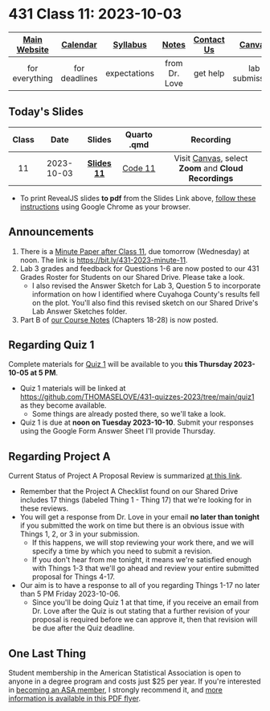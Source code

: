 # 431 Class 11: 2023-10-03

[Main Website](https://thomaselove.github.io/431-2023/) | [Calendar](https://thomaselove.github.io/431-2023/calendar.html) | [Syllabus](https://thomaselove.github.io/431-syllabus-2023/) | [Notes](https://thomaselove.github.io/431-notes/) | [Contact Us](https://thomaselove.github.io/431-2023/contact.html) | [Canvas](https://canvas.case.edu) | [Data and Code](https://github.com/THOMASELOVE/431-data)
:-----------: | :--------------: | :----------: | :---------: | :-------------: | :-----------: | :------------:
for everything | for deadlines | expectations | from Dr. Love | get help | lab submission | for downloads

## Today's Slides

Class | Date | Slides | Quarto .qmd | Recording
:---: | :--------: | :------: | :------: | :-------------:
11 | 2023-10-03 | **[Slides 11](https://thomaselove.github.io/431-slides-2023/class11.html)** | [Code 11](https://thomaselove.github.io/431-slides-2023/class11.qmd) | Visit [Canvas](https://canvas.case.edu/), select **Zoom** and **Cloud Recordings**

- To print RevealJS slides **to pdf** from the Slides Link above, [follow these instructions](https://quarto.org/docs/presentations/revealjs/presenting.html#print-to-pdf) using Google Chrome as your browser.

## Announcements

1. There is a [Minute Paper after Class 11](https://bit.ly/431-2023-minute-11), due tomorrow (Wednesday) at noon. The link is <https://bit.ly/431-2023-minute-11>.
2. Lab 3 grades and feedback for Questions 1-6 are now posted to our 431 Grades Roster for Students on our Shared Drive. Please take a look.
    - I also revised the Answer Sketch for Lab 3, Question 5 to incorporate information on how I identified where Cuyahoga County's results fell on the plot. You'll also find this revised sketch on our Shared Drive's Lab Answer Sketches folder.
3. Part B of [our Course Notes](https://thomaselove.github.io/431-notes/) (Chapters 18-28) is now posted.

## Regarding Quiz 1

Complete materials for [Quiz 1](https://github.com/THOMASELOVE/431-quizzes-2023/tree/main/quiz1) will be available to you **this Thursday 2023-10-05 at 5 PM**.

- Quiz 1 materials will be linked at <https://github.com/THOMASELOVE/431-quizzes-2023/tree/main/quiz1> as they become available.
    - Some things are already posted there, so we'll take a look.
- Quiz 1 is due at **noon on Tuesday 2023-10-10**. Submit your responses using the Google Form Answer Sheet I'll provide Thursday.

## Regarding Project A

Current Status of Project A Proposal Review is summarized [at this link](https://github.com/THOMASELOVE/431-classes-2023/blob/main/projA/projectA_proposal.md).

- Remember that the Project A Checklist found on our Shared Drive includes 17 things (labeled Thing 1 - Thing 17) that we're looking for in these reviews.
- You will get a response from Dr. Love in your email **no later than tonight** if you submitted the work on time but there is an obvious issue with Things 1, 2, or 3 in your submission.
    - If this happens, we will stop reviewing your work there, and we will specify a time by which you need to submit a revision.
    - If you don't hear from me tonight, it means we're satisfied enough with Things 1-3 that we'll go ahead and review your entire submitted proposal for Things 4-17.
- Our aim is to have a response to all of you regarding Things 1-17 no later than 5 PM Friday 2023-10-06.
    - Since you'll be doing Quiz 1 at that time, if you receive an email from Dr. Love after the Quiz is out stating that a further revision of your proposal is required before we can approve it, then that revision will be due after the Quiz deadline.

## One Last Thing

Student membership in the American Statistical Association is open to anyone in a degree program and costs just $25 per year. If you're interested in [becoming an ASA member](https://www.amstat.org/membership/become-a-member/membership-options), I strongly recommend it, and [more information is available in this PDF flyer](https://www.amstat.org/docs/default-source/amstat-documents/mbr-studentflyer.pdf?v=1023).

